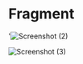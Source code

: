 # Fragment
'![Screenshot (2)](https://user-images.githubusercontent.com/102037945/223348339-10b4e254-3b56-4909-b53d-007b2979ee3b.png)

![Screenshot (3)](https://user-images.githubusercontent.com/102037945/223348407-82a9911c-a4ee-484a-87d3-afc918cd0e57.png)
